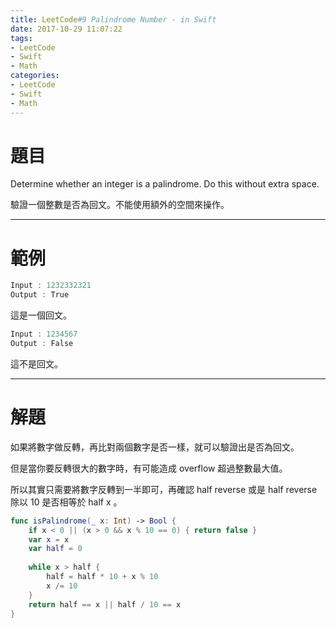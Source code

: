 ```yaml
---
title: LeetCode#9 Palindrome Number - in Swift
date: 2017-10-29 11:07:22
tags:
- LeetCode
- Swift
- Math
categories:
- LeetCode
- Swift
- Math
---
```


# 題目
Determine whether an integer is a palindrome. Do this without extra space.

驗證一個整數是否為回文。不能使用額外的空間來操作。

---

# 範例

``` swift
Input : 1232332321
Output : True
```
這是一個回文。

``` swift
Input : 1234567
Output : False
```
這不是回文。

---

# 解題

如果將數字做反轉，再比對兩個數字是否一樣，就可以驗證出是否為回文。

但是當你要反轉很大的數字時，有可能造成 overflow 超過整數最大值。

所以其實只需要將數字反轉到一半即可，再確認 half reverse 或是 half reverse 除以 10 是否相等於 half x 。

``` swift
func isPalindrome(_ x: Int) -> Bool {
    if x < 0 || (x > 0 && x % 10 == 0) { return false }
    var x = x
    var half = 0
    
    while x > half {
        half = half * 10 + x % 10
        x /= 10
    }
    return half == x || half / 10 == x
}
```


